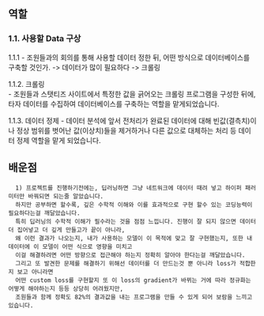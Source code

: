      
## 역할

### 1.1. 사용할 Data 구상
  1.1.1
     - 조원들과의 회의를 통해 사용할 데이터 정한 뒤, 어떤 방식으로 데이터베이스를 구축할 것인가. -> 데이터가 많이 필요하다 -> 크롤링  
       
  1.1.2. 크롤링  
     - 조원들과 스탯티즈 사이트에서 특정한 값을 긁어오는 크롤링 프로그램을 구성한 뒤에, 타자 데이터를 수집하여 데이터베이스를 구축하는 역할을 맡게되었습니다. 
     
  1.1.3. 데이터 정제
     - 데이터 분석에 앞서 전처리가 완료된 데이터에 대해 빈값(결측치)이나 정상 범위를 벗어난 값(이상치)들을 제거하거나 다른 값으로 대체하는 처리 등 데이터 정제 역할을 맡게 되었습니다.    
  
## 배운점  

      1) 프로젝트를 진행하기전에는, 딥러닝하면 그냥 네트워크에 데이터 때려 넣고 하이퍼 패러미터만 바꿔되면 되는줄 알았습니다. 
      하지만 공부하면 할수록, 깊은 수학적 이해와 이를 효과적으로 구현 할수 있는 코딩능력이 필요하다는걸 깨달았습니다. 
      특히 딥러닝의 수학적 이해가 필수라는 것을 점점 느낍니다. 진행이 잘 되지 않으면 데이터 더 집어넣고 더 깊게 만들고가 끝이 아니라,
      왜 이런 결과가 나오는지, 내가 사용하는 모델이 이 목적에 맞고 잘 구현했는지, 또한 내 데이터에 이 모델이 어떤 식으로 영향을 미치고 
      이걸 해결하려면 어떤 방향으로 접근해야 하는지 정확히 알아야 한다는걸 깨달았습니다. 
      그리고 또 발견한 문제를 해결하기 위해선 데이터를 더 만드는것 뿐 아니라 loss가 적합한지 보고 아니라면
      어떤 custom loss를 구현할지 또 이 loss의 gradient가 바뀌는 거에 따라 정규화는 어떻게 해야하는지 등등 상당히 어려웠지만,
      조원들과 함께 정확도 82%의 결과값을 내는 프로그램을 만들 수 있게 되어 보람을 느끼고 있습니다.
 
